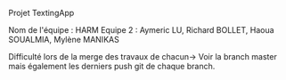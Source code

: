 Projet TextingApp

Nom de l'équipe : HARM
Equipe 2 : Aymeric LU, Richard BOLLET, Haoua SOUALMIA, Mylène MANIKAS

Difficulté lors de la merge des travaux de chacun-> Voir la branch master mais également les derniers push git de chaque branch.   

